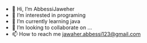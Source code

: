 - 👋 Hi, I’m AbbessiJaweher
- 👀 I’m interested in programing
- 🌱 I’m currently learning java
- 💞️ I’m looking to collaborate on ...
- 📫 How to reach me jawaher.abbessi123@gmail.com

<!---
AbbessiJaweher/AbbessiJaweher is a ✨ special ✨ repository because its `README.md` (this file) appears on your GitHub profile.
You can click the Preview link to take a look at your changes.
--->
